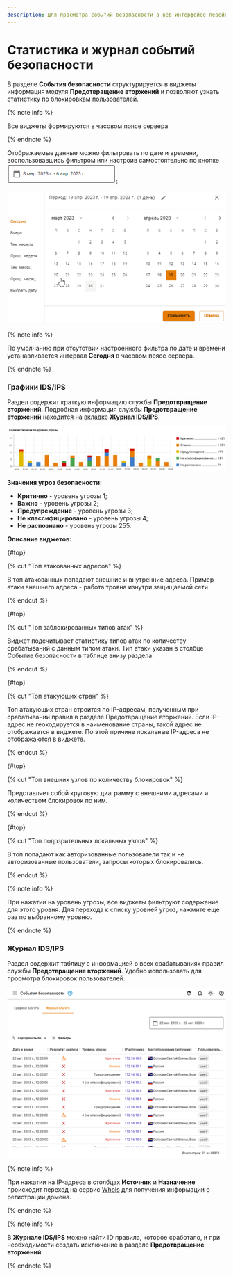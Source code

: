 ```yaml
---
description: Для просмотра событий безопасности в веб-интерфейсе перейдите в раздел Отчеты и журналы -> События безопасности.
---
```


# Статистика и журнал событий безопасности 

В разделе **События безопасности** структурируется в виджеты информация модуля **Предотвращение вторжений** и позволяют узнать статистику по блокировкам пользователей.

{% note info %}

Все виджеты формируются в часовом поясе сервера.

{% endnote %}

Отображаемые данные можно фильтровать по дате и времени, воспользовавшись фильтром или настроив самостоятельно по кнопке ![](../../../_images/security-events.png):

![](../../../_images/security-events1.gif)

{% note info %}

По умолчанию при отсутствии настроенного фильтра по дате и времени устанавливается интервал **Сегодня** в часовом поясе сервера.

{% endnote %}

### Графики IDS/IPS

Раздел содержит краткую информацию службы **Предотвращение вторжений**. Подробная информация службы **Предотвращение вторжений** находится на вкладке **Журнал IDS/IPS**.

![](../../../_images/security-events2.png)

**Значения угроз безопасности:**

* **Критично** - уровень угрозы 1;
* **Важно** - уровень угрозы 2;
* **Предупреждение** - уровень угрозы 3;
* **Не классифицировано** - уровень угрозы 4;
* **Не распознано** - уровень угрозы 255.

**Описание виджетов:**

{#top}

{% cut "Топ атакованных адресов" %}

В топ атакованных попадают внешние и внутренние адреса. Пример атаки внешнего адреса - работа трояна изнутри защищаемой сети.

{% endcut %}

{#top}

{% cut "Топ заблокированных типов атак" %}

Виджет подсчитывает статистику типов атак по количеству срабатываний с данным типом атаки. Тип атаки указан в столбце Событие безопасности в таблице внизу раздела.

{% endcut %}

{#top}

{% cut "Топ атакующих стран" %}

Топ атакующих стран строится по IP-адресам, полученным при срабатывании правил в разделе Предотвращение вторжений. Если IP-адрес не геокодируется в наименование страны, такой адрес не отображается в виджете.
По этой причине локальные IP-адреса не отображаются в виджете.

{% endcut %}

{#top}

{% cut "Топ внешних узлов по количеству блокировок" %}

Представляет собой круговую диаграмму с внешними адресами и количеством блокировок по ним.

{% endcut %}

{#top}

{% cut "Топ подозрительных локальных узлов" %}

В топ попадают как авторизованные пользователи так и не авторизованные пользователи, запросы которых блокировались.

{% endcut %}

{% note info %}

При нажатии на уровень угрозы, все виджеты фильтруют содержание для этого уровня. Для перехода к списку уровней угроз, нажмите еще раз по выбранному уровню.

{% endnote %}

### Журнал IDS/IPS

Раздел содержит таблицу с информацией о всех срабатываниях правил службы **Предотвращение вторжений**.
Удобно использовать для просмотра блокировок пользователей.

![](../../../_images/security-events3.png)

{% note info %}

При нажатии на IP-адреса в столбцах **Источник** и **Назначение** происходит переход на сервис [Whois](https://www.nic.ru/whois/?searchWord) для получения информации о регистрации домена.

{% endnote %}

{% note info %}

В **Журнале IDS/IPS** можно найти ID правила, которое сработало, и при необходимости создать исключение в разделе **Предотвращение вторжений**.

{% endnote %}

